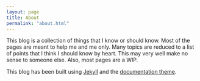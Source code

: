 ```yaml
---
layout: page
title: About
permalink: "about.html"
---
```

This blog is a collection of things that I know or should know. Most of the pages are meant to help me and me only. Many topics are reduced to a list of points that I think I should know by heart. This may very well make no sense to someone else. Also, most pages are a WIP.

This blog has been built using [Jekyll](https://jekyllrb.com/showcase/) and the [documentation theme](https://idratherbewriting.com/documentation-theme-jekyll/).

